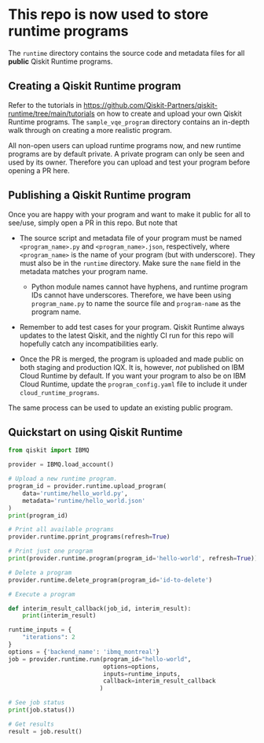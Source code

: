 # This repo is now used to store runtime programs

The `runtime` directory contains the source code and metadata files for all **public** Qiskit Runtime
programs. 

## Creating a Qiskit Runtime program

Refer to the tutorials in https://github.com/Qiskit-Partners/qiskit-runtime/tree/main/tutorials
on how to create and upload your own Qiskit Runtime programs. The `sample_vqe_program` directory 
contains an in-depth walk through on creating a more realistic program.

All non-open users can upload runtime programs now, and new runtime programs are by default private.
A private program can only be seen and used by its owner. Therefore you can upload and 
test your program before opening a PR here.    

## Publishing a Qiskit Runtime program

Once you are happy with your program and want to make it public for all to see/use, simply open
a PR in this repo. But note that

- The source script and metadata file of your program must be named `<program_name>.py` and 
`<program_name>.json`, respectively, where `<program_name>` is the name of your program (but with 
 underscore).
 They must also be in the `runtime` directory. Make sure the `name` field in the metadata matches
 your program name.
 
    - Python module names cannot have hyphens, and runtime program IDs cannot have underscores. Therefore, 
    we have been using `program_name.py` to name the source file and `program-name` as the program name.

- Remember to add test cases for your program. Qiskit Runtime always updates to the latest Qiskit, and
the nightly CI run for this repo will hopefully catch any incompatibilities early. 

- Once the PR is merged, the program is uploaded and made public on both staging and production IQX. 
It is, however, _not_ published on IBM Cloud Runtime by default. If
you want your program to also be on IBM Cloud Runtime, update the `program_config.yaml` file to include
it under `cloud_runtime_programs`.

The same process can be used to update an existing public program.

## Quickstart on using Qiskit Runtime

```python
from qiskit import IBMQ

provider = IBMQ.load_account()

# Upload a new runtime program.
program_id = provider.runtime.upload_program(
    data='runtime/hello_world.py', 
    metadata='runtime/hello_world.json'
)
print(program_id)

# Print all available programs
provider.runtime.pprint_programs(refresh=True)

# Print just one program
print(provider.runtime.program(program_id='hello-world', refresh=True))

# Delete a program
provider.runtime.delete_program(program_id='id-to-delete')

# Execute a program

def interim_result_callback(job_id, interim_result):
    print(interim_result)

runtime_inputs = {
    "iterations": 2
}
options = {'backend_name': 'ibmq_montreal'}
job = provider.runtime.run(program_id="hello-world",
                           options=options,
                           inputs=runtime_inputs,
                           callback=interim_result_callback
                          )

# See job status
print(job.status())

# Get results
result = job.result()
```
